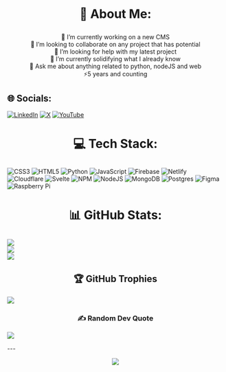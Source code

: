 # <p style="text-align: center;">💫 About Me:</p>
<p style="text-align: center;">🔭 I’m currently working on a new CMS<br>👯 I’m looking to collaborate on any project that has potential<br>🤝 I’m looking for help with my latest project<br>🌱 I’m currently solidifying what I already know<br>💬 Ask me about anything related to python, nodeJS and web<br>⚡5 years and counting</p>


## 🌐 Socials:
[![LinkedIn](https://img.shields.io/badge/LinkedIn-%230077B5.svg?logo=linkedin&logoColor=white)](https://linkedin.com/in/mulham-alamry-b14a46270) [![X](https://img.shields.io/badge/X-black.svg?logo=X&logoColor=white)](https://x.com/https://twitter.com/AlamryMulham) [![YouTube](https://img.shields.io/badge/YouTube-%23FF0000.svg?logo=YouTube&logoColor=white)](https://youtube.com/@UCOAYLFQDmFOfYSIUrHN0JGA) 

# <p style="text-align: center;">💻 Tech Stack:</p>
![CSS3](https://img.shields.io/badge/css3-%231572B6.svg?style=for-the-badge&logo=css3&logoColor=white) ![HTML5](https://img.shields.io/badge/html5-%23E34F26.svg?style=for-the-badge&logo=html5&logoColor=white) ![Python](https://img.shields.io/badge/python-3670A0?style=for-the-badge&logo=python&logoColor=ffdd54) ![JavaScript](https://img.shields.io/badge/javascript-%23323330.svg?style=for-the-badge&logo=javascript&logoColor=%23F7DF1E) ![Firebase](https://img.shields.io/badge/firebase-%23039BE5.svg?style=for-the-badge&logo=firebase) ![Netlify](https://img.shields.io/badge/netlify-%23000000.svg?style=for-the-badge&logo=netlify&logoColor=#00C7B7) ![Cloudflare](https://img.shields.io/badge/Cloudflare-F38020?style=for-the-badge&logo=Cloudflare&logoColor=white) ![Svelte](https://img.shields.io/badge/svelte-%23f1413d.svg?style=for-the-badge&logo=svelte&logoColor=white) ![NPM](https://img.shields.io/badge/NPM-%23000000.svg?style=for-the-badge&logo=npm&logoColor=white) ![NodeJS](https://img.shields.io/badge/node.js-6DA55F?style=for-the-badge&logo=node.js&logoColor=white) ![MongoDB](https://img.shields.io/badge/MongoDB-%234ea94b.svg?style=for-the-badge&logo=mongodb&logoColor=white) ![Postgres](https://img.shields.io/badge/postgres-%23316192.svg?style=for-the-badge&logo=postgresql&logoColor=white) 	![Figma](https://img.shields.io/badge/figma-%23F24E1E.svg?style=for-the-badge&logo=figma&logoColor=white) ![Raspberry Pi](https://img.shields.io/badge/-RaspberryPi-C51A4A?style=for-the-badge&logo=Raspberry-Pi)
# <p style="text-align: center;">📊 GitHub Stats:</p>
![](https://github-readme-stats.vercel.app/api?username=D4r3d3vil&theme=dark&hide_border=false&include_all_commits=false&count_private=false)<br/>
![](https://github-readme-streak-stats.herokuapp.com/?user=D4r3d3vil&theme=dark&hide_border=false)<br/>
![](https://github-readme-stats.vercel.app/api/top-langs/?username=D4r3d3vil&theme=dark&hide_border=false&include_all_commits=false&count_private=false&layout=compact)

## <p style="text-align: center;">🏆 GitHub Trophies</p>
![](https://github-profile-trophy.vercel.app/?username=D4r3d3vil&theme=darkhub&no-frame=false&no-bg=true&margin-w=4)

### <p style="text-align: center;">✍️ Random Dev Quote</p>
![](https://quotes-github-readme.vercel.app/api?type=horizontal&theme=radical)

---<p style="text-align: center;">
[![](https://visitcount.itsvg.in/api?id=D4r3d3vil&icon=0&color=3)](https://visitcount.itsvg.in)</p>

<!-- Proudly created with GPRM ( https://gprm.itsvg.in ) -->
